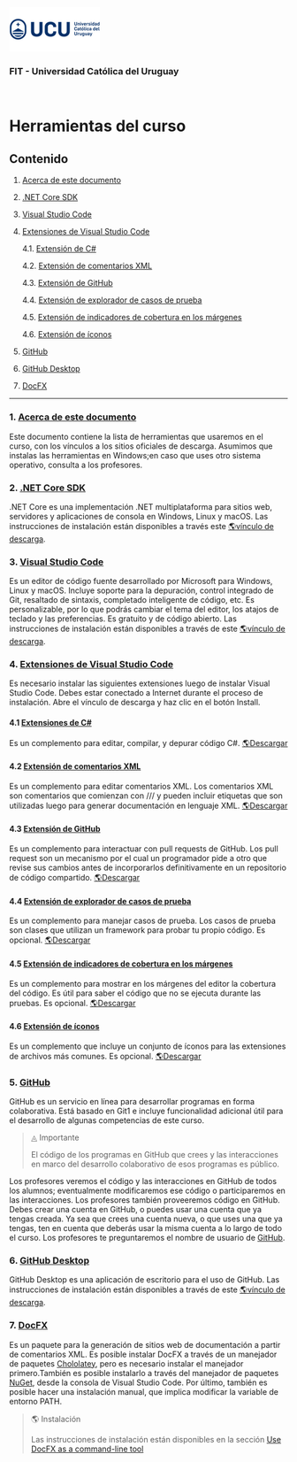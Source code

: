 ![UCU](/Assets/logo-ucu.png)

### FIT - Universidad Católica del Uruguay

<br>

<h1>Herramientas del curso</h1>

<h2 id="content">Contenido</h2>

1. <a href="#about">Acerca de este documento</a>
   
2. <a href="#dotnet">.NET Core SDK</a>
   
3. <a href="#vscode">Visual Studio Code</a>
   
4. <a href="#vscodeext">Extensiones de Visual Studio Code</a>
   
   4.1. <a href="#csharpext">Extensión de C#</a>

   4.2. <a href="#xmlext">Extensión de comentarios XML</a>

   4.3. <a href="#githubext">Extensión de GitHub</a>

   4.4. <a href="#testext">Extensión de explorador de casos de prueba</a>

   4.5. <a href="#coverageext">Extensión de indicadores de cobertura en los márgenes</a>

   4.6. <a href="#iconext">Extensión de íconos</a>
   
5. <a href="#github">GitHub</a>
   
6. <a href="#githubdesktop">GitHub Desktop</a>
   
7. <a href="#docfx">DocFX</a>
---

<h3 id="about">1. <a href="#content">Acerca de este documento</a></h3>
Este documento contiene la lista de herramientas que usaremos en el curso, con los vínculos a los sitios oficiales de descarga. Asumimos que instalas las herramientas en Windows;en caso que uses otro sistema operativo, consulta a los profesores.

<h3 id="dotnet">2. <a href="#content">.NET Core SDK</a></h3>
.NET Core es una implementación .NET multiplataforma para sitios web, servidores y aplicaciones de consola en Windows, Linux y macOS. Las instrucciones de instalación están disponibles a través este <a href="https://dotnet.microsoft.com/download">🌎vínculo de descarga</a>. 


<h3 id="vscode">3. <a href="#content">Visual Studio Code</a></h3>
Es un editor de código fuente desarrollado por Microsoft para Windows, Linux y macOS. Incluye soporte para la depuración, control integrado de Git, resaltado de sintaxis, completado inteligente de código, etc. Es personalizable, por lo que podrás cambiar el tema del editor, los atajos de teclado y las preferencias. Es gratuito y de código abierto. Las instrucciones de instalación están disponibles a través de este <a href="https://code.visualstudio.com/download">🌎vínculo de descarga</a>. 


<h3 id="vscodeext">4. <a href="#content">Extensiones de Visual Studio Code</a></h3>
Es necesario instalar las siguientes extensiones luego de instalar Visual Studio Code. Debes estar conectado a Internet durante el proceso de instalación. Abre el vínculo de descarga y haz clic en el botón Install.

<h4 id="csharpext">4.1 <a href="#content">Extensiones de C#</a></h4>
Es un complemento para editar, compilar, y depurar código C#.
<a href="https://marketplace.visualstudio.com/items?itemName=ms-dotnettools.csharp">🌎Descargar</a>



<h4 id="xmlext">4.2 <a href="#content">Extensión de comentarios XML</a></h4>
Es un complemento para editar comentarios XML. Los comentarios XML son comentarios que comienzan con /// y pueden incluir etiquetas que son utilizadas luego para generar documentación en lenguaje XML. <a href="https://marketplace.visualstudio.com/items?itemName=k--kato.docomment">🌎Descargar</a>

<h4 id="githubext">4.3 <a href="#content">Extensión de GitHub</a></h4>
Es un complemento para interactuar con pull requests de GitHub. Los pull request son un mecanismo por el cual un programador pide a otro que revise sus cambios antes de incorporarlos definitivamente en un repositorio de código compartido. <a href="https://marketplace.visualstudio.com/items?itemName=KnisterPeter.vscode-github">🌎Descargar</a>


<h4 id="testext">4.4 <a href="#content">Extensión de explorador de casos de prueba</a></h4>
Es un complemento para manejar casos de prueba. Los casos de prueba son clases que utilizan un framework para probar tu propio código. Es opcional. <a href="https://marketplace.visualstudio.com/items?itemName=formulahendry.dotnet-test-explorer">🌎Descargar</a>


<h4 id="coverageext">4.5 <a href="#content">Extensión de indicadores de cobertura en los márgenes</a></h4>
Es un complemento para mostrar en los márgenes del editor la cobertura del código. Es útil para saber el código que no se ejecuta durante las pruebas. Es opcional. <a href="https://marketplace.visualstudio.com/items?itemName=ryanluker.vscode-coverage-gutters">🌎Descargar</a>

<h4 id="iconext">4.6 <a href="#content">Extensión de íconos</a></h4>
Es un complemento que incluye un conjunto de íconos para las extensiones de archivos más comunes. Es opcional. <a href="https://marketplace.visualstudio.com/items?itemName=jtlowe.vscode-icon-theme">🌎Descargar</a>

<h3 id="github">5. <a href="#content">GitHub</a></h3>
GitHub es un servicio en línea para desarrollar programas en forma colaborativa. Está basado en Git1 e incluye funcionalidad adicional útil para el desarrollo de algunas competencias de este curso.

>◬ Importante
>
>El código de los programas en GitHub que crees y las interacciones en marco del desarrollo colaborativo de esos programas es público.

Los profesores veremos el código y las interacciones en GitHub de todos los alumnos; eventualmente modificaremos ese código o participaremos en las interacciones. Los profesores también proveeremos código en GitHub. Debes crear una cuenta en GitHub, o puedes usar una cuenta que ya tengas creada. Ya sea que crees una cuenta nueva, o que uses una que ya tengas, ten en cuenta que deberás usar la misma cuenta a lo largo de todo el curso. Los profesores te preguntaremos el nombre de usuario de <a href="https://github.com/join">GitHub</a>.

<h3 id="githubdesktop">6. <a href="#content">GitHub Desktop</a></h3>
GitHub Desktop es una aplicación de escritorio para el uso de GitHub. Las instrucciones de instalación están disponibles a través de este <a href="https://desktop.github.com/">🌎vínculo de descarga</a>. 

<h3 id="docfx">7. <a href="#content">DocFX</a></h3>
Es un paquete para la generación de sitios web de documentación a partir de comentarios XML. Es posible instalar DocFX a través de un manejador de paquetes <a href="https://chocolatey.org/">Chololatey</a>, pero es necesario instalar el manejador primero.También es posible instalarlo a través del manejador de paquetes <a href="https://www.nuget.org/">NuGet</a>, desde la consola de Visual Studio Code. Por último, también es posible hacer una instalación manual, que implica modificar la variable de entorno PATH.

>🌎 Instalación
>
>Las instrucciones de instalación están disponibles en la sección <a href="https://dotnet.github.io/docfx/tutorial/docfx_getting_started.html">Use DocFX as a command-line tool</a> 
